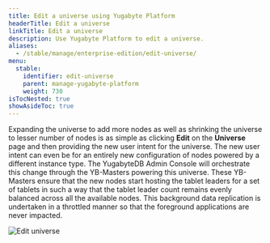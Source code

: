 ```yaml
---
title: Edit a universe using Yugabyte Platform
headerTitle: Edit a universe
linkTitle: Edit a universe
description: Use Yugabyte Platform to edit a universe.
aliases:
  - /stable/manage/enterprise-edition/edit-universe/
menu:
  stable:
    identifier: edit-universe
    parent: manage-yugabyte-platform
    weight: 730
isTocNested: true
showAsideToc: true
---
```


Expanding the universe to add more nodes as well as shrinking the universe to lesser number of nodes is as simple as clicking **Edit** on the **Universe** page and then providing the new user intent for the universe. The new user intent can even be for an entirely new configuration of nodes powered by a different instance type. The YugabyteDB Admin Console will orchestrate this change through the YB-Masters powering this universe. These YB-Masters ensure that the new nodes start hosting the tablet leaders for a set of tablets in such a way that the tablet leader count remains evenly balanced across all the available nodes. This background data replication is undertaken in a throttled manner so that the foreground applications are never impacted.

![Edit universe](/images/ee/edit-univ.png)
